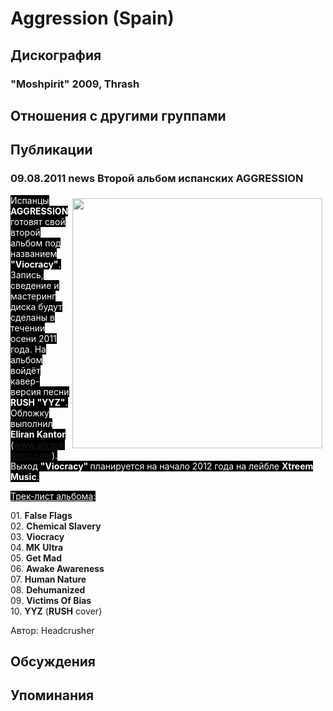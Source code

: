 # Aggression (Spain)



## Дискография

### "Moshpirit" 2009, Thrash




## Отношения с другими группами


## Публикации

### 09.08.2011 news Второй альбом испанских AGGRESSION

<P><FONT style="BACKGROUND-COLOR: #000000" color=#ffffff><IMG border=0 hspace=5 alt="" vspace=5 align=right src="/images/news_rus/2011.08/20528.jpg" width=400 height=400>Испанцы <STRONG>AGGRESSION</STRONG> готовят свой второй альбом под названием <STRONG>"Viocracy"</STRONG>. Запись, сведение и мастеринг диска будут сделаны в течении осени 2011 года. На альбом войдёт кавер-версия песни <STRONG>RUSH "YYZ"</STRONG>. Обложку выполнил<STRONG> Eliran Kantor</STRONG> (<A href="http://www.elirankantor.com/">www.elirankantor.com</A>). Выход <STRONG>"Viocracy" </STRONG>планируется на начало 2012 года на лейбле <STRONG>Xtreem Music</STRONG>.</FONT></P>
<P><FONT style="BACKGROUND-COLOR: #000000" color=#ffffff><U>Трек-лист альбома</U>:</FONT></P>
<P>01. <STRONG>False Flags<BR></STRONG>02. <STRONG>Chemical Slavery<BR></STRONG>03. <STRONG>Viocracy<BR></STRONG>04.<STRONG> MK Ultra<BR></STRONG>05. <STRONG>Get Mad<BR></STRONG>06. <STRONG>Awake Awareness<BR></STRONG>07. <STRONG>Human Nature<BR></STRONG>08. <STRONG>Dehumanized<BR></STRONG>09. <STRONG>Victims Of Bias<BR></STRONG>10. <STRONG>YYZ</STRONG> (<STRONG>RUSH</STRONG> cover)</P>
Автор: Headcrusher


## Обсуждения


## Упоминания

